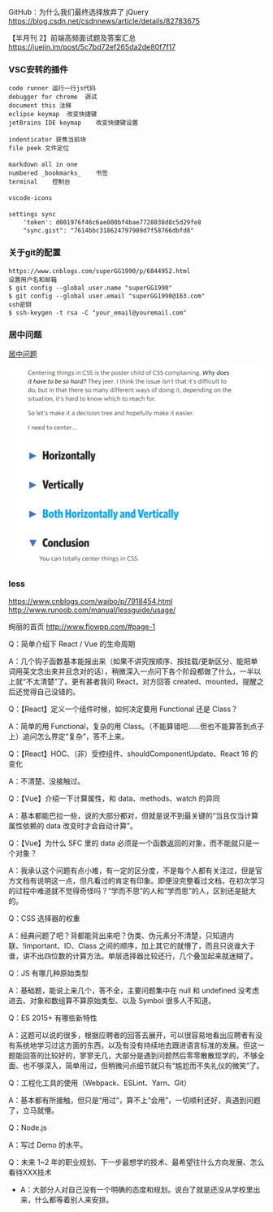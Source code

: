 
GitHub：为什么我们最终选择放弃了 jQuery 
https://blog.csdn.net/csdnnews/article/details/82783675

【半月刊 2】前端高频面试题及答案汇总
https://juejin.im/post/5c7bd72ef265da2de80f7f17

### VSC安转的插件
    code runner 运行一行js代码
    debugger for chrome  调试
    document this 注释
    eclipse keymap  改变快捷键
    jetBrains IDE keymap    改变快捷键设置

    indenticator 获焦当前块
    file peek 文件定位

    markdown all in one 
    numbered _bookmarks_    书签
    terminal    控制台
    
    vscode-icons

    settings sync
        'token': d001976f46c6ae000bf4bae7728038d8c5d29fe8
        "sync.gist": "7614bbc318624797989d7f58766dbfd8"

### 关于git的配置
    https://www.cnblogs.com/superGG1990/p/6844952.html
    设置用户名和邮箱
    $ git config --global user.name "superGG1990"
    $ git config --global user.email "superGG1990@163.com"
    ssh密钥
    $ ssh-keygen -t rsa -C "your_email@youremail.com"

### 居中问题
[居中问题](https://css-tricks.com/centering-css-complete-guide/)    

![](images/2018-12-19-17-49-37.png)
### less
https://www.cnblogs.com/waibo/p/7918454.html
http://www.runoob.com/manual/lessguide/usage/

绚丽的首页
http://www.flowpp.com/#page-1



Q：简单介绍下 React / Vue 的生命周期

A：几个钩子函数基本能报出来（如果不讲究按顺序、按挂载/更新区分、能把单词用英文念出来并且念对的话），稍微深入一点问下各个阶段都做了什么，一半以上就“不太清楚”了。更有甚者我问 React，对方回答 created、mounted，提醒之后还觉得自己没错的。

Q：【React】定义一个组件时候，如何决定要用 Functional 还是 Class？

A：简单的用 Functional，复杂的用 Class。（不能算错吧……但也不能算答到点子上）追问怎么界定“复杂”，答不上来。

Q：【React】HOC、（非）受控组件、shouldComponentUpdate、React 16 的变化

A：不清楚、没接触过。

Q：【Vue】介绍一下计算属性，和 data、methods、watch 的异同

A：基本都能巴拉一些，说的大部分都对，但就是说不到最关键的“当且仅当计算属性依赖的 data 改变时才会自动计算”。

Q：【Vue】为什么 SFC 里的 data 必须是一个函数返回的对象，而不能就只是一个对象？

A：我承认这个问题有点小难，有一定的区分度，不是每个人都有关注过，但是官方文档有说明这一点，但凡看过的肯定有印象。即便没完整看过文档，在初次学习的过程中难道就不觉得奇怪吗？“学而不思”的人和“学而思”的人，区别还是挺大的。

Q：CSS 选择器的权重

A：经典问题了吧？背都能背出来吧？伪类、伪元素分不清楚，只知道内联、!important、ID、Class 之间的顺序，加上其它的就懵了，而且只说谁大于谁，讲不出四位数的计算方法。单层选择器比较还行，几个叠加起来就迷糊了。

Q：JS 有哪几种原始类型

A：基础题，能说上来几个，答不全，主要问题集中在 null 和 undefined 没考虑进去、对象和数组算不算原始类型、以及 Symbol 很多人不知道。

Q：ES 2015+ 有哪些新特性

A：这题可以说的很多，根据应聘者的回答去展开，可以很容易地看出应聘者有没有系统地学习过这方面的东西，以及有没有持续地去跟进语言标准的发展。但这一题能回答的比较好的，寥寥无几，大部分是遇到问题然后零零散散现学的，不够全面、也不够深入，简单用过，但稍微问点细节就只有“尴尬而不失礼仪的微笑”了。

Q：工程化工具的使用（Webpack、ESLint、Yarn、Git）

A：基本都有所接触，但只是“用过”，算不上“会用”，一切顺利还好，真遇到问题了，立马就懵。

Q：Node.js

A：写过 Demo 的水平。

Q：未来 1~2 年的职业规划、下一步最想学的技术、最希望往什么方向发展、怎么看待XXX技术

* A：大部分人对自己没有一个明确的态度和规划。说白了就是还没从学校里出来，什么都等着别人来安排。